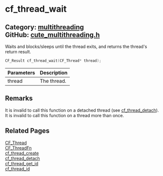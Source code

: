 [](../header.md ':include')

# cf_thread_wait

Category: [multithreading](/api_reference?id=multithreading)  
GitHub: [cute_multithreading.h](https://github.com/RandyGaul/cute_framework/blob/master/include/cute_multithreading.h)  
---

Waits and blocks/sleeps until the thread exits, and returns the thread's return result.

```cpp
CF_Result cf_thread_wait(CF_Thread* thread);
```

Parameters | Description
--- | ---
thread | The thread.

## Remarks

It is invalid to call this function on a detached thread (see [cf_thread_detach](/multithreading/cf_thread_detach.md)). It is invalid to
call this function on a thread more than once.

## Related Pages

[CF_Thread](/multithreading/cf_thread.md)  
[CF_ThreadFn](/multithreading/cf_threadfn.md)  
[cf_thread_create](/multithreading/cf_thread_create.md)  
[cf_thread_detach](/multithreading/cf_thread_detach.md)  
[cf_thread_get_id](/multithreading/cf_thread_get_id.md)  
[cf_thread_id](/multithreading/cf_thread_id.md)  
